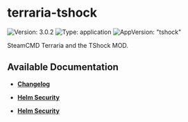 # terraria-tshock

![Version: 3.0.2](https://img.shields.io/badge/Version-3.0.2-informational?style=flat-square) ![Type: application](https://img.shields.io/badge/Type-application-informational?style=flat-square) ![AppVersion: "tshock"](https://img.shields.io/badge/AppVersion-"tshock"-informational?style=flat-square)

SteamCMD Terraria and the TShock MOD.

## Available Documentation

- [**Changelog**](CHANGELOG)

- [**Helm Security**](container-security)

- [**Helm Security**](helm-security)

